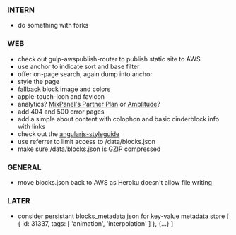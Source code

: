 
### INTERN
- do something with forks

### WEB
- check out gulp-awspublish-router to publish static site to AWS
- use anchor to indicate sort and base filter
- offer on-page search, again dump into anchor
- style the page
- fallback block image and colors
- apple-touch-icon and favicon
- analytics? [MixPanel's Partner Plan](https://mixpanel.com/free/) or [Amplitude](https://amplitude.com)?
- add 404 and 500 error pages
- add a simple about content with colophon and basic cinderblock info with links
- check out the [angularjs-styleguide](https://github.com/johnpapa/angularjs-styleguide)
- use referrer to limit access to /data/blocks.json
- make sure /data/blocks.json is GZIP compressed

### GENERAL
- move blocks.json back to AWS as Heroku doesn't allow file writing

### LATER
- consider persistant blocks_metadata.json for key-value metadata store
    [
      {
        id: 31337,
        tags: [
          'animation',
          'interpolation'
        ]
      },
      {...}
    ]
